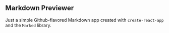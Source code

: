 ## Markdown Previewer

Just a simple Github-flavored Markdown app created with `create-react-app` and the `Marked` library.